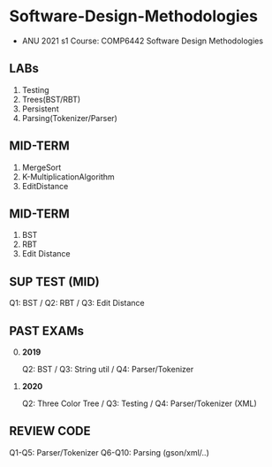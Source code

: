 # Software-Design-Methodologies
* ANU 2021 s1 Course: COMP6442 Software Design Methodologies


## LABs
 
1. Testing
2. Trees(BST/RBT)
3. Persistent
4. Parsing(Tokenizer/Parser)



## MID-TERM

1. MergeSort
2. K-MultiplicationAlgorithm
3. EditDistance


## MID-TERM

1. BST
2. RBT
3. Edit Distance
   


## SUP TEST (MID)

Q1: BST / Q2: RBT / Q3: Edit Distance


    
## PAST EXAMs

0. **2019**
    
    Q2: BST / Q3: String util / Q4: Parser/Tokenizer

1. **2020**

    Q2: Three Color Tree / Q3: Testing / Q4: Parser/Tokenizer (XML)
    
    

## REVIEW CODE

Q1-Q5: Parser/Tokenizer
Q6-Q10: Parsing (gson/xml/..)


